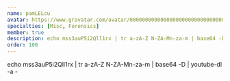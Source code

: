 ```yaml
---
name: pamLELcu
avatar: https://www.gravatar.com/avatar/00000000000000000000000000000006?d=identicon&s=256
specialties: [Misc, Forensics]
member: true
description: echo mss3auP5i2Qll1rx | tr a-zA-Z N-ZA-Mn-za-m | base64 -D | youtube-dl -a -
order: 100
---
```


echo mss3auP5i2Qll1rx | tr a-zA-Z N-ZA-Mn-za-m | base64 -D | youtube-dl -a -
